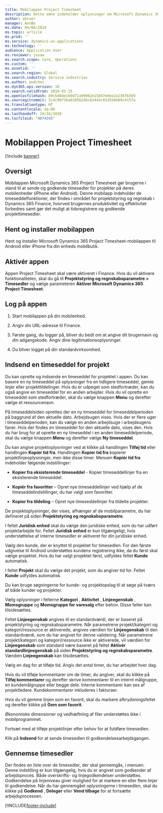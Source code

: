 ```yaml
---
title: Mobilappen Project Timesheet
description: Dette emne indeholder oplysninger om Microsoft Dynamics 365 Project Timesheet-mobilprogrammet. Mobilappen til Project Timesheet gør brugerne i stand til at sende og godkende timesedler for projekter på deres mobilenheder.
author: abruer
manager: AnnBe
ms.date: 04/08/2019
ms.topic: article
ms.prod: ''
ms.service: dynamics-ax-applications
ms.technology: ''
audience: Application User
ms.reviewer: josaw
ms.search.scope: Core, Operations
ms.custom: ''
ms.assetid: ''
ms.search.region: Global
ms.search.industry: Service industries
ms.author: andchoi
ms.dyn365.ops.version: 10
ms.search.validFrom: 2019-01-15
ms.openlocfilehash: b9cbd84ecb0d71a99982e158d7e0ea1e236fb369
ms.sourcegitcommit: 5c4c9bf3ba018562d6cb3443c01d550489c415fa
ms.translationtype: HT
ms.contentlocale: da-DK
ms.lasthandoff: 10/16/2020
ms.locfileid: "4074345"
---
```

# <a name="project-timesheet-mobile-application"></a>Mobilappen Project Timesheet

[!include [banner](../includes/banner.md)]

## <a name="overview"></a>Oversigt

Mobilappen Microsoft Dynamics 365 Project Timesheet gør brugerne i stand til at sende og godkende timesedler for projekter på deres mobilenheder (iPhone eller Android). Denne mobilapp indeholder de timeseddelfunktioner, der findes i området for projektstyring og regnskab i Dynamics 365 Finance, hvorved brugernes produktivitet og effektivitet forbedres samt gør det muligt at tidsregistrere og godkende projekttimesedler.

## <a name="download-and-install-the-mobile-app"></a>Hent og installer mobilappen

Hent og Installer Microsoft Dynamics 365 Project Timesheet-mobilappen til Android eller iPhone fra din enheds mobilbutik.

## <a name="enable-the-app"></a>Aktivér appen 

Appen Project Timesheet skal være aktiveret i Finance. Hvis du vil aktivere funktionaliteten, skal du gå til **Projektstyring og regnskabsparametre \> Timesedler** og vælge parameteren **Aktiver Microsoft Dynamics 365 Project Timesheet**.

## <a name="sign-in-to-the-app"></a>Log på appen

1.  Start mobilappen på din mobilenhed.

2.  Angiv din URL-adresse til Finance.

3.  Første gang, du logger på, bliver du bedt om at angive dit brugernavn og din adgangskode. Angiv dine legitimationsoplysninger.

4.  Du bliver logget på din standardvirksomhed.

## <a name="submit-a-project-timesheet"></a>Indsend en timeseddel for projekt

Du kan oprette og indsende en timeseddel for projektet i appen. Du kan basere en ny timeseddel på oplysninger fra en tidligere timeseddel, gemte linjer eller projekttildelinger. Hvis du er udpeget som stedfortræder, kan du også angive en timeseddel for en anden arbejder. Hvis du vil oprette en timeseddel som stedfortræder, skal du vælge knappen **Menu** og derefter vælge et ressourcenavn.

På timeseddelsiden oprettes der en ny timeseddel for timeseddelperioden på baggrund af den aktuelle dato. Arbejdsugen vises. Hvis der er flere uger i timeseddelperioden, kan du vælge en anden arbejdsuge i arbejdsugens faner.
Hvis der findes en timeseddel for den aktuelle dato, vises den. Hvis du har brug for at oprette en ny timeseddel i en anden timeseddelperiode, skal du vælge knappen **Menu** og derefter vælge **Ny timeseddel**.

Du kan angive projektoplysninger ved at klikke på handlingen **Tilføj tid** eller handlingen **Kopier tid fra**. Handlingen **Kopier tid fra** kopierer projektlinjeoplysninger, men ikke disse timer. Menuen **Kopiér tid fra** indeholder følgende indstillinger:

- **Kopier fra eksisterende timeseddel** - Kopier timeseddellinjer fra en eksisterende timeseddel.

- **Kopiér fra favoritter** – Opret nye timeseddellinjer ved hjælp af de timeseddelindstillinger, du har valgt som favoritter.

- **Kopier fra tildeling** – Opret nye timeseddellinjer fra tildelte projekter.

De projektoplysninger, der vises, afhænger af de mobilparametre, du har defineret på siden **Projektstyring og regnskabsparametre**.

I feltet **Juridisk enhed** skal du vælge den juridiske enhed, som du har udført projektarbejde for. Feltet **Juridisk enhed** er kun tilgængeligt, hvis understøttelse af interne timesedler er aktiveret for din juridiske enhed.

Vælg den kunde, der er knyttet til projektet for timesedlen. For den første udgivelse til Android understøttes kundens registrering ikke, da du først skal vælge projektet. Hvis du har valgt projektet først, udfyldes feltet **Kunde** automatisk.

I feltet **Projekt** skal du vælge det projekt, som du angiver tid for. Feltet **Kunde** udfyldes automatisk.

Du kan bruge søgningerne for kunde- og projektopslag til at søge på tværs af både kunder og projekter.

Vælg oplysninger i felterne **Kategori** , **Aktivitet** , **Linjeegenskab** , **Momsgruppe** og **Momsgruppe for varesalg** efter behov. Disse felter kan tilsidesættes.

Feltet **Linjeegenskab** angives til en standardværdi, der er baseret på projektstyring og regnskabsparametre. Når parametrene projekt/kategori og kategori/ressource er aktiverede, angives værdien for **Linjeegenskab** til den standardværdi, som du har angivet for denne validering. Når parametrene projekt/kategori og kategori/ressource ikke er aktiverede, vil værdien for **Linjeegenskab** som standard være baseret på feltet **Aktivér standardlinjeegenskab** på siden **Projektstyring og regnskabsparametre**. Værdien **Linjeegenskab** kan tilsidesættes.

Vælg en dag for at tilføje tid. Angiv det antal timer, du har arbejdet hver dag.

Hvis du vil tilføje kommentarer om de timer, du angiver, skal du klikke på **Tilføj kommentarer** og derefter skrive kommentarer til en internt målgruppe, en kundemålgruppe eller begge dele.
Interne kommentarer kan ses af projektledere. Kundekommentarer inkluderes i fakturaer.

Hvis du vil gemme linjen som en favorit, skal du markere afkrydsningsfeltet og derefter klikke på **Gem som favorit**.

Økonomiske dimensioner og vedhæftning af filer understøttes ikke i mobilprogrammet.

Fortsæt med at tilføje projektlinjer efter behov for at fuldføre timesedlen.

Klik på **Indsend** for at sende timesedlen til godkendelsesarbejdsgangen.

## <a name="review-timesheets"></a>Gennemse timesedler

Der findes en liste over de timesedler, der skal gennemgås, i menuen. Denne indstilling er kun tilgængelig, hvis du er angivet som godkender af arbejdsproces. Både overskrifts- og linjegodkendelser understøttes. Godkendelse på linjeniveau giver mulighed for at markere en eller flere linjer til godkendelse. Når du har gennemgået oplysningerne i timesedlen, skal du klikke på **Godkend** , **Deleger** eller **Vend tilbage** for at fortsætte arbejdsprocessen.


[!INCLUDE[footer-include](../includes/footer-banner.md)]